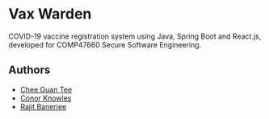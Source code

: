 # Vax Warden

COVID-19 vaccine registration system using Java, Spring Boot and React.js, developed for COMP47660 Secure Software Engineering.

## Authors

- [Chee Guan Tee](https://www.jasontcg.com)
- [Conor Knowles](https://github.com/ConorHK)
- [Rajit Banerjee](https://rajitbanerjee.com)
